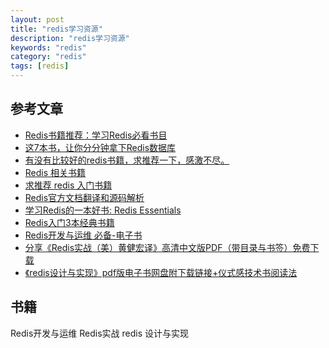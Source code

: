 ```yaml
---
layout: post
title: "redis学习资源"
description: "redis学习资源"
keywords: "redis"
category: "redis"
tags: [redis]
---
```


## 参考文章
- [Redis书籍推荐：学习Redis必看书目](http://www.china-pub.com/itbook/article5063.shtml)
- [这7本书，让你分分钟拿下Redis数据库](https://cloud.tencent.com/developer/news/241577)
- [有没有比较好的redis书籍，求推荐一下，感激不尽。](https://www.nowcoder.com/discuss/141665?type=0&order=0&pos=7&page=0)
- [Redis 相关书籍](https://www.douban.com/doulist/11379628/)
- [求推荐 redis 入门书籍](https://www.v2ex.com/t/228786)
- [Redis官方文档翻译和源码解析](https://www.iteye.com/blogs/subjects/redis3)
- [学习Redis的一本好书: Redis Essentials](https://blog.csdn.net/stevensxiao/article/details/51307958)
- [Redis入门3本经典书籍](https://blog.csdn.net/huohongbo2011/article/details/93127287)
- [Redis开发与运维 必备-电子书](https://blog.csdn.net/weixin_41173374/article/details/80571389)
- [分享《Redis实战（美）黄健宏译》高清中文版PDF（带目录与书签）免费下载](https://www.jianshu.com/p/8d2b51b27363)
- [《redis设计与实现》pdf版电子书网盘附下载链接+仪式感技术书阅读法](https://blog.csdn.net/weixin_44524802/article/details/86485064)

## 书籍
Redis开发与运维
Redis实战
redis 设计与实现
